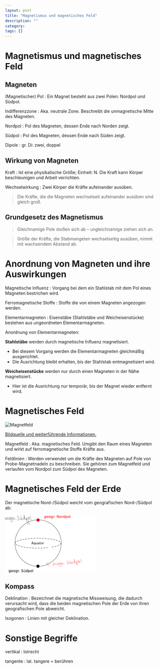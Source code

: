 ```yaml
---
layout: post
title: "Magnetismus und magnetisches Feld"
description: ""
category: 
tags: []
---
```


# Magnetismus und magnetisches Feld

## Magneten

(Magnetischer) Pol
: Ein Magnet besteht aus zwei Polen: Nordpol und Südpol.

Indifferenzzone
: Aka. neutrale Zone. Beschreibt die unmagnetische Mitte des Magneten.

Nordpol
: Pol des Magneten, dessen Ende nach Norden zeigt.

Südpol
: Pol des Magneten, dessen Ende nach Süden zeigt.

Dipole
: gr. Di: zwei, doppel

## Wirkung von Magneten

Kraft
: Ist eine physikalische Größe; Einheit: N. Die Kraft kann Körper beschleunigen
und Arbeit verrichten.

Wechselwirkung
: Zwei Körper die Kräfte aufeinander ausüben.

> Die Kräfte, die die Magneten wechselseit aufeinander ausüben sind gleich groß.

## Grundgesetz des Magnetismus

> Gleichnamige Pole stoßen sich ab – ungleichnamige ziehen sich an.

> Größe der Kräfte, die Stabmangeten wechselseitig ausüben, nimmt mit wachsendem
> Abstand ab.

# Anordnung von Magneten und ihre Auswirkungen

Magnetische Influenz
: Vorgang bei dem ein Stahlstab mit dem Pol eines Magneten bestrichen wird.

Ferromagnetische Stoffe
: Stoffe die von einem Magneten angezogen werden.

Elementarmagneten
: Eisenstäbe (Stahlstäbe und Weicheisenstücke) bestehen aus ungeordneten
Elementarmagneten.

Anordnung von Elementarmagneten:

**Stahlstäbe** werden durch magnetische Influenz magnetisiert.

* Bei diesem Vorgang werden die Elementarmagneten gleichmäßig ausgerichtet.
* Die Ausrichtung bleibt erhalten, bis der Stahlstab entmagnetisiert wird.

**Weicheisenstücke** werden nur durch einen Magneten in der Nähe magnetisiert.

* Hier ist die Ausrichtung nur temporär, bis der Magnet wieder entfernt wird.

# Magnetisches Feld

![Magnetfeld](http://upload.wikimedia.org/wikipedia/commons/0/0c/VFPt_cylindrical_magnet_thumb.svg)

[Bildquelle und weiterführende Informationen.](http://de.wikipedia.org/wiki/Magnetfeld)

Magnetfeld
: Aka. magnetisches Feld. Umgibt den Raum eines Magneten und wirkt auf
ferromagnetische Stoffe Kräfte aus.

Feldlinien
: Werden verwendet um die Kräfte des Magneten auf Pole von Probe-Magnetnadeln zu
beschreiben. Sie gehören zum Magnetfeld und verlaufen vom Nordpol zum Südpol des
Magneten.

# Magnetisches Feld der Erde

Der magnetische Nord-/Südpol weicht vom geografischen Nord-/Südpol ab:

![Magnetischer und geografischen Nordpol](/img/geogr-magn-nordpol.png)

## Kompass

Deklination
: Bezeichnet die magnetische Missweisung, die dadurch verursacht wird, dass die
beiden magnetischen Pole der Erde von ihren geografischen Pole abweicht.

Isogonen
: Linien mit gleicher Deklination.

# Sonstige Begriffe

vertikal
: lotrecht

tangente
: lat. tangere = berühren
